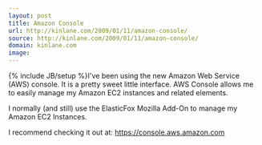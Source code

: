 ```yaml
---
layout: post
title: Amazon Console
url: http://kinlane.com/2009/01/11/amazon-console/
source: http://kinlane.com/2009/01/11/amazon-console/
domain: kinlane.com
image: 
---
```

{% include JB/setup %}I've been using the new Amazon Web Service (AWS) console. It is a pretty sweet little interface. AWS Console allows me to easily manage my Amazon EC2 instances and related elements.<p></p>
I normally (and still) use the ElasticFox Mozilla Add-On to manage my Amazon EC2 Instances.<p></p>
I recommend checking it out at: <a href="https://console.aws.amazon.com">https://console.aws.amazon.com</a>